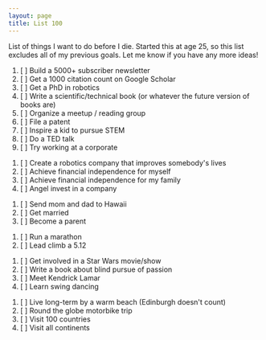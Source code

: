 ```yaml
---
layout: page
title: List 100
---
```


List of things I want to do before I die.
Started this at age 25, so this list excludes all of my previous goals.
Let me know if you have any more ideas!

<!-- Robot Learning / Research -->
1. [ ] Build a 5000+ subscriber newsletter
2. [ ] Get a 1000 citation count on Google Scholar
3. [ ] Get a PhD in robotics
4. [ ] Write a scientific/technical book (or whatever the future version of books are)
5. [ ] Organize a meetup / reading group
6. [ ] File a patent
7. [ ] Inspire a kid to pursue STEM
8. [ ] Do a TED talk
9. [ ] Try working at a corporate
<!-- Entrepreneurship/Career -->
1. [ ] Create a robotics company that improves somebody's lives
2. [ ] Achieve financial independence for myself
3. [ ] Achieve financial independence for my family
4. [ ] Angel invest in a company
<!-- Family & Friends -->
1. [ ] Send mom and dad to Hawaii 
2. [ ] Get married
3. [ ] Become a parent
<!-- Health & spots -->
1. [ ] Run a marathon
2. [ ] Lead climb a 5.12
<!-- Fun -->
1. [ ] Get involved in a Star Wars movie/show
2. [ ] Write a book about blind pursue of passion
3. [ ] Meet Kendrick Lamar
4. [ ] Learn swing dancing
<!-- Explore -->
1. [ ] Live long-term by a warm beach (Edinburgh doesn't count)
2. [ ] Round the globe motorbike trip
3. [ ] Visit 100 countries
4. [ ] Visit all continents
